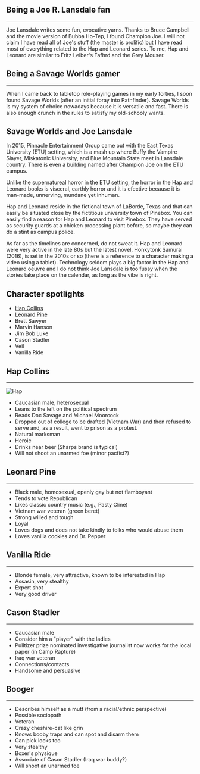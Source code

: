 Being a Joe R. Lansdale fan
----------------------
----------------------
Joe Lansdale writes some fun, evocative yarns. Thanks to Bruce Campbell and the movie version of Bubba Ho-Tep, I found Champion Joe.
I will not claim I have read all of Joe's stuff (the master is prolific) but I have read most of everything related to the Hap and Leonard series.
To me, Hap and Leonard are similar to Fritz Leiber's Fafhrd and the Grey Mouser.

Being a Savage Worlds gamer
---------------------------
---------------------------
When I came back to tabletop role-playing games in my early forties, I soon found Savage Worlds (after an initial foray into Pathfinder). Savage Worlds is my system of choice nowadays because it is versatile and fast. There is also enough crunch in the rules to satisfy my old-schooly wants.

Savage Worlds and Joe Lansdale
------------------------------
In 2015, Pinnacle Entertainment Group came out with the East Texas University (ETU) setting, which is a mash up where Buffy the Vampire Slayer, Miskatonic University, and Blue Mountain State meet in Lansdale country. There is even a building named after Champion Joe on the ETU campus. 

Unlike the supernatureal horror in the ETU setting, the horror in the Hap and Leonard books is visceral, earthly horror and it is efective because it is man-made, unnerving, mundane yet inhuman.  

Hap and Leonard reside in the fictional town of LaBorde, Texas and that can easily be situated close by the fictitious university town of Pinebox. You can easily find a reason for Hap and Leonard to visit Pinebox. They have served as security guards at a chicken processing plant before, so maybe they can do a stint as campus police.

As far as the timelines are concerned, do not sweat it. Hap and Leonard were very active in the late 80s but the latest novel, Honkytonk Samurai (2016), is set in the 2010s or so (there is a reference to a character making a video using a tablet). Technology seldom plays a big factor in the Hap and Leonard oeuvre and I do not think Joe Lansdale is too fussy when the stories take place on the calendar, as long as the vibe is right.

Character spotlights
---------------------
* [Hap Collins](#hap-collins)
* [Leonard Pine](#leonard-pine)
* Brett Sawyer
* Marvin Hanson
* Jim Bob Luke
* Cason Stadler
* Veil
* Vanilla Ride

Hap Collins
-----------
-----------
![Hap](https://pmctvline2.files.wordpress.com/2016/03/james-purefoy-hap-and-leonard.jpg?w=310)
* Caucasian male, heterosexual
* Leans to the left on the political spectrum 
* Reads Doc Savage and Michael Moorcock
* Dropped out of college to be drafted (Vietnam War) and then refused to serve and, as a result, went to prison as a protest.
* Natural marksman
* Heroic
* Drinks near beer (Sharps brand is typical)
* Will not shoot an unarmed foe (minor pacfist?)

Leonard Pine
------------
------------
* Black male, homosexual, openly gay but not flamboyant
* Tends to vote Republican
* Likes classic country music (e.g., Pasty Cline)
* Vietnam war veteran (green beret)
* Strong willed and tough
* Loyal
* Loves dogs and does not take kindly to folks who would abuse them
* Loves vanilla cookies and Dr. Pepper




Vanilla Ride
------------
------------
* Blonde female, very attractive, known to be interested in Hap
* Assasin, very stealthy
* Expert shot
* Very good driver


Cason Stadler
-------------
-------------
* Caucasian male
* Consider him a "player" with the ladies
* Pulltizer prize nominated investigative journalist now works for the local paper (in Camp Rapture)
* Iraq war veteran
* Connections/contacts
* Handsome and persuasive

Booger
------
------
* Describes himself as a mutt (from a racial/ethnic perspective)
* Possible sociopath
* Veteran
* Crazy cheshire-cat like grin
* Knows booby traps and can spot and disarm them
* Can pick locks too
* Very stealthy
* Boxer's physique
* Associate of Cason Stadler (Iraq war buddy?)
* Will shoot an unarmed foe
